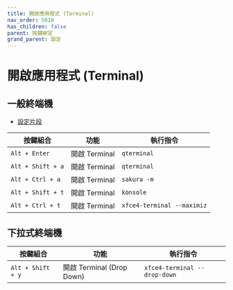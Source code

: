 ```yaml
---
title: 開啟應用程式 (Terminal)
nav_order: 5010
has_children: false
parent: 按鍵綁定
grand_parent: 設定
---
```



# 開啟應用程式 (Terminal)


## 一般終端機

* [設定片段](https://github.com/samwhelp/lubuntu-adjustment/tree/main/prototype/main/lxqt-config/Main/asset/overlay/etc/skel/.config/openbox/helper/share/gen/openbox-gen-rc/Section/Keybind/ApplicationLaunchTerminal.php#L16-L56)


| 按鍵組合          | 功能           | 執行指令                    |
| ----------------- | -------------- | --------------------------- |
| `Alt + Enter`     | 開啟 Terminal  | `qterminal`                 |
| `Alt + Shift + a` | 開啟 Terminal  | `qterminal`                 |
| `Alt + Ctrl + a`  | 開啟 Terminal  | `sakura -m`                 |
| `Alt + Shift + t` | 開啟 Terminal  | `konsole`                   |
| `Alt + Ctrl + t`  | 開啟 Terminal  | `xfce4-terminal --maximiz`  |




## 下拉式終端機

| 按鍵組合          | 功能                      | 執行指令                     |
| ----------------- | ------------------------- | ---------------------------- |
| `Alt + Shift + y` | 開啟 Terminal (Drop Down) | `xfce4-terminal --drop-down` |
